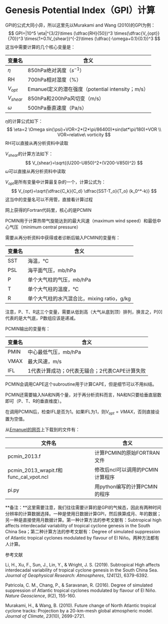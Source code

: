 # Genesis Potential Index（GPI）计算

GPI的公式大同小异，所以这里先以Murakami and Wang (2010)的GPI为例：
$$
GPI=|10^5 \eta|^{3/2}\times (\dfrac{RH}{50})^3 \times(\dfrac{V_{opt}}{70})^3 \times(1+0.1V_{shear})^{-2}\times (\dfrac{-\omega+0.1}{0.1})^3
$$
这当中需要计算的几个核心变量是：

| 变量名      | 含义                                              |
| ----------- | ------------------------------------------------- |
| $\eta$      | 850hPa绝对涡度（$s^{-1}$）                        |
| RH          | 700hPa相对湿度（%）                               |
| $V_{opt}$   | Emanuel定义的潜在强度（potential intensity；m/s） |
| $V_{shear}$ | 850hPa和200hPa风切变（m/s）                       |
| $\omega$    | 500hPa垂直速度（Pa/s）                            |

$\eta$的计算公式如下：
$$
\eta=2 \Omega sin(\psi)+VOR=2*(2*\pi/86400)*sin(lat*\pi/180)+VOR \\
VOR=relative\ vorticity
$$
RH可以直接从再分析资料中读取

$V_{shear}$的计算方法如下：
$$
V_{shear}=\sqrt{(U200-U850)^2+(V200-V850)^2}
$$
$\omega$可以直接从再分析资料中读取

$V_{opt}$是所有变量中计算最复杂的一个，计算公式为：
$$
V_{opt}=\sqrt{\dfrac{C_k}{C_d} \dfrac{SST-T_o}{T_o} (k_0^*-k)}
$$
这当中的变量名可以不用管，直接看计算过程

网上获得的Fortran代码里，核心的是PCMIN

PCMIN用于计算热带气旋能达到的最大风速（maximum wind speed）和最低中心气压（minimum central pressure）

需要从再分析资料中获得或者诊断后输入PCMIN的变量有：

| 变量名 | 含义                                       |
| ------ | ------------------------------------------ |
| SST    | 海温，℃                                    |
| PSL    | 海平面气压，mb/hPa                         |
| P      | 单个大气柱的气压，mb/hPa                   |
| T      | 单个大气柱的温度，℃                        |
| R      | 单个大气柱的水汽混合比，mixing ratio，g/kg |

注意，P、T、R这三个变量，需要从低到高（大气从底到顶）排列，换言之，P[0]代表的是大气底，P数组应该是递减。

PCMIN输出的变量有：

| 变量名 | 含义                                          |
| ------ | --------------------------------------------- |
| PMIN   | 中心最低气压，mb/hPa                          |
| VMAX   | 最大风速，m/s                                 |
| IFL    | 1代表计算成功；0代表无辐合；2代表CAPE计算失败 |

PCMIN会调用CAPE这个subroutine用于计算CAPE，但是细节可以不用纠结。

PCMIN还需要输入NA和N两个量，对于再分析资料而言，NA和N只要给垂直层数即可（P、T、R的垂直维度）。

在调用PCMIN后，检查IFL是否为1。如果IFL为1，则$V_{opt}=VMAX$，否则直接设置为空值。

从[Emanuel的网页](http://emanuel.mit.edu/)上下载到的文件有：

| 文件名                                 | 含义                             |
| -------------------------------------- | -------------------------------- |
| pcmin_2013.f                           | 计算PCMIN的原始FORTRAN文件       |
| pcmin_2013_wrapit.f和func_cal_vpot.ncl | 修改后ncl可以调用的PCMIN计算程序 |
| pi.py                                  | 用python编写的计算PCMIN的程序    |

**备注：**这里需要注意，我们往往需要计算的是GPI的气候态，因此有两种时间分辨率的计算数据选择。一种是使用日数据计算GPI，然后换算成月、年的数据；另一种是直接使用月数据计算。第一种计算方法的参考文献有：Subtropical high affects interdecadal variability of tropical cyclone genesis in the South China Sea；第二种计算方法的参考文献有：Degree of simulated suppression of Atlantic tropical cyclones modulated by flavour of El Niño。两种方法都有人计算。

参考文献

Li, H., Xu, F., Sun, J., Lin, Y., & Wright, J. S. (2019). Subtropical High affects interdecadal variability of tropical cyclone genesis in the South China Sea. *Journal of Geophysical Research: Atmospheres*, *124*(12), 6379-6392.

Patricola, C. M., Chang, P., & Saravanan, R. (2016). Degree of simulated suppression of Atlantic tropical cyclones modulated by flavour of El Niño. *Nature Geoscience*, *9*(2), 155-160.

Murakami, H., & Wang, B. (2010). Future change of North Atlantic tropical cyclone tracks: Projection by a 20-km-mesh global atmospheric model. *Journal of Climate*, *23*(10), 2699-2721.

